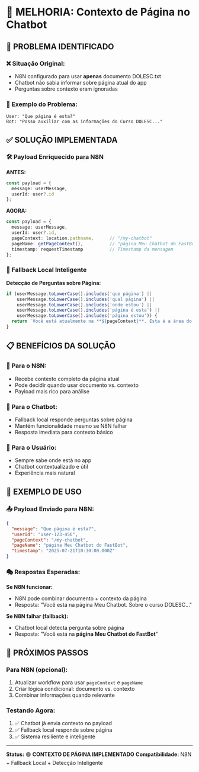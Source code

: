 # 🎯 MELHORIA: Contexto de Página no Chatbot

## 🚨 PROBLEMA IDENTIFICADO

### ❌ Situação Original:
- N8N configurado para usar **apenas** documento DOLESC.txt
- Chatbot não sabia informar sobre página atual do app
- Perguntas sobre contexto eram ignoradas

### 💬 Exemplo do Problema:
```
User: "Que página é esta?"
Bot: "Posso auxiliar com as informações do Curso DOLESC..."
```

## ✅ SOLUÇÃO IMPLEMENTADA

### 🛠️ Payload Enriquecido para N8N

**ANTES:**
```typescript
const payload = {
  message: userMessage,
  userId: user?.id
};
```

**AGORA:**
```typescript
const payload = {
  message: userMessage,
  userId: user?.id,
  pageContext: location.pathname,      // "/my-chatbot"
  pageName: getPageContext(),          // "página Meu Chatbot do FastBot"
  timestamp: requestTimestamp          // Timestamp da mensagem
};
```

### 🧠 Fallback Local Inteligente

**Detecção de Perguntas sobre Página:**
```typescript
if (userMessage.toLowerCase().includes('que página') || 
    userMessage.toLowerCase().includes('qual página') ||
    userMessage.toLowerCase().includes('onde estou') ||
    userMessage.toLowerCase().includes('página é esta') ||
    userMessage.toLowerCase().includes('página estou')) {
  return `Você está atualmente na **${pageContext}**. Esta é a área do FastBot onde você pode gerenciar e configurar seu chatbot!`;
}
```

## 📋 BENEFÍCIOS DA SOLUÇÃO

### 🎯 **Para o N8N:**
- Recebe contexto completo da página atual
- Pode decidir quando usar documento vs. contexto
- Payload mais rico para análise

### 🤖 **Para o Chatbot:**
- Fallback local responde perguntas sobre página
- Mantém funcionalidade mesmo se N8N falhar
- Resposta imediata para contexto básico

### 👤 **Para o Usuário:**
- Sempre sabe onde está no app
- Chatbot contextualizado e útil
- Experiência mais natural

## 🧪 EXEMPLO DE USO

### 📤 **Payload Enviado para N8N:**
```json
{
  "message": "Que página é esta?",
  "userId": "user-123-456",
  "pageContext": "/my-chatbot",
  "pageName": "página Meu Chatbot do FastBot",
  "timestamp": "2025-07-21T10:30:00.000Z"
}
```

### 🎭 **Respostas Esperadas:**

**Se N8N funcionar:**
- N8N pode combinar documento + contexto da página
- Resposta: "Você está na página Meu Chatbot. Sobre o curso DOLESC..."

**Se N8N falhar (fallback):**
- Chatbot local detecta pergunta sobre página
- Resposta: "Você está na **página Meu Chatbot do FastBot**"

## 🚀 PRÓXIMOS PASSOS

### Para N8N (opcional):
1. Atualizar workflow para usar `pageContext` e `pageName`
2. Criar lógica condicional: documento vs. contexto
3. Combinar informações quando relevante

### Testando Agora:
1. ✅ Chatbot já envia contexto no payload
2. ✅ Fallback local responde sobre página
3. ✅ Sistema resiliente e inteligente

---

**Status:** 🟢 **CONTEXTO DE PÁGINA IMPLEMENTADO**
**Compatibilidade:** N8N + Fallback Local + Detecção Inteligente
